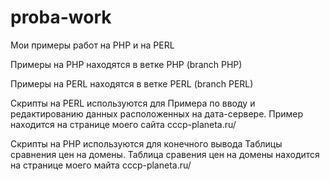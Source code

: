 # proba-work


Мои примеры работ на PHP и на PERL


Примеры на PHP находятся в ветке PHP (branch PHP)

Примеры на PERL находятся в ветке PERL (branch PERL)

Скрипты на PERL используются для Примера по вводу и редактированию данных расположенных на дата-сервере. 
Пример находится на странице моего сайта cccp-planeta.ru/

Скрипты на PHP используются для конечного вывода Таблицы сравнения цен на домены.
Таблица сравения цен на домены находится на странице моего майта cccp-planeta.ru/
